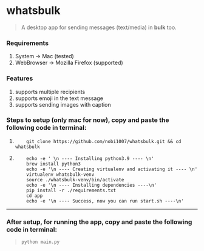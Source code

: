 # whatsbulk

> A desktop app for sending messages (text/media) in **bulk** too.

### Requirements
1. System -> Mac (tested)
2. WebBrowser -> Mozilla Firefox (supported)


### Features
1. supports multiple recipients
2. supports emoji in the text message
3. supports sending images with caption


### Steps to setup (only mac for now), copy and paste the following code in terminal:
1. ``` 
       git clone https://github.com/nobi1007/whatsbulk.git && cd whatsbulk
    ```

2. ``` 
       echo -e ' \n ---- Installing python3.9 ---- \n'
       brew install python3
       echo -e '\n ---- Creating virtualenv and activating it ---- \n'
       virtualenv whatsbulk-venv 
       source ./whatsbulk-venv/bin/activate
       echo -e '\n ---- Installing dependencies ----\n'
       pip install -r ./requirements.txt
       cd app
       echo -e '\n ---- Success, now you can run start.sh ----\n'
    ```


---------------------

### After setup, for running the app, copy and paste the following code in terminal:
> `python main.py`
